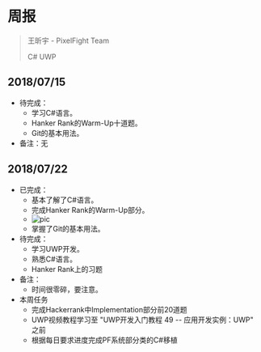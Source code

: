 # 周报

>  王昕宇 - PixelFight Team
> 
>  C#  UWP

## 2018/07/15

- 待完成：
  - 学习C#语言。
  - Hanker Rank的Warm-Up十道题。
  - Git的基本用法。
- 备注：无

## 2018/07/22

- 已完成：
  - 基本了解了C#语言。
  - 完成Hanker Rank的Warm-Up部分。
  - ![pic](https://github.com/assassin945/pixel-fight/blob/master/Hanker%20Rank.jpg)
  - 掌握了Git的基本用法。
- 待完成：
  - 学习UWP开发。
  - 熟悉C#语言。
  - Hanker Rank上的习题
- 备注：
  - 时间很零碎，要注意。
- 本周任务
  - 完成Hackerrank中Implementation部分前20道题
  - UWP视频教程学习至 "UWP开发入门教程 49 -- 应用开发实例：UWP" 之前
  - 根据每日要求进度完成PF系统部分类的C#移植

